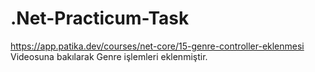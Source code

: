 # .Net-Practicum-Task

https://app.patika.dev/courses/net-core/15-genre-controller-eklenmesi Videosuna bakılarak Genre işlemleri eklenmiştir.
